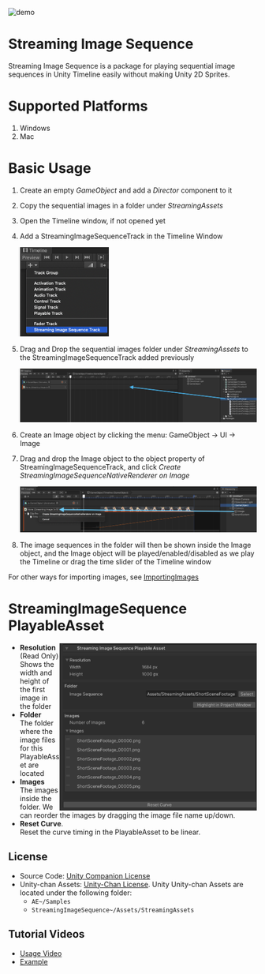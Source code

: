 ![demo](./Documentation~/images/Demo.gif)

# Streaming Image Sequence

Streaming Image Sequence is a package for playing sequential image sequences in Unity Timeline 
easily without making Unity 2D Sprites. 

# Supported Platforms

1. Windows
2. Mac

# Basic Usage 

1. Create an empty *GameObject* and add a *Director* component to it
1. Copy the sequential images in a folder under *StreamingAssets*
1. Open the Timeline window, if not opened yet
1. Add a StreamingImageSequenceTrack in the Timeline Window

   <img src="Documentation~/images/AddStreamingImageSequenceTrack.png" width=180>  
   
1. Drag and Drop the sequential images folder under *StreamingAssets* to the StreamingImageSequenceTrack added previously
 
   <img src="Documentation~/images/DragAndDropStreamingAssets.png" width=640>  
   
1. Create an Image object by clicking the menu: GameObject -> UI -> Image

1. Drag and drop the Image object to the object property of StreamingImageSequenceTrack, and click *Create StreamingImageSequenceNativeRenderer on Image* 

   <img src="Documentation~/images/CreateStreamingImageSequenceNativeRenderer.png" width=640>  

1. The image sequences in the folder will then be shown inside the Image object, 
   and the Image object will be played/enabled/disabled as we play the Timeline or drag the time slider of the Timeline window

For other ways for importing images, see [ImportingImages](Documentation~/en/ImportingImages.md)


# StreamingImageSequence PlayableAsset

<img src="Documentation~/images/StreamingImageSequencePlayableAsset.png" align=right width=400>

* **Resolution** (Read Only)  
  Shows the width and height of the first image in the folder
* **Folder**  
  The folder where the image files for this PlayableAsset are located
* **Images**  
  The images inside the folder.
  We can reorder the images by dragging the image file name up/down.
* **Reset Curve**.  
  Reset the curve timing in the PlayableAsset to be linear.


## License
* Source Code: [Unity Companion License](LICENSE.md)
* Unity-chan Assets: [Unity-Chan License](http://unity-chan.com/contents/guideline_en/).
  Unity
  Unity-chan Assets are located under the following folder:
  - `AE~/Samples`
  - `StreamingImageSequence~/Assets/StreamingAssets`  

## Tutorial Videos
- [Usage Video](https://youtu.be/mlRbwqJ74CM)
- [Example](https://youtu.be/4og6rgQdb3c)
